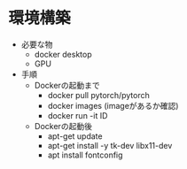 # 環境構築
- 必要な物
    - docker desktop
    - GPU
- 手順
    - Dockerの起動まで  
        - docker pull pytorch/pytorch
        - docker images (imageがあるか確認)
        - docker run -it ID
    - Dockerの起動後
        - apt-get update
        - apt-get install -y tk-dev libx11-dev
        - apt install fontconfig

